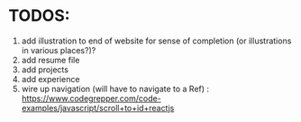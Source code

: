 # TODOS:

1. add illustration to end of website for sense of completion (or illustrations in various places?)?
2. add resume file
3. add projects
4. add experience
5. wire up navigation (will have to navigate to a Ref) : https://www.codegrepper.com/code-examples/javascript/scroll+to+id+reactjs